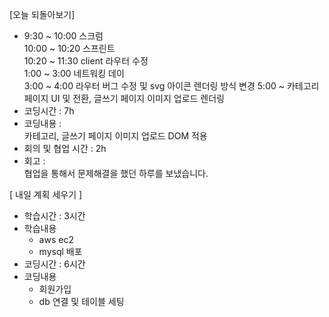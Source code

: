 [오늘 되돌아보기]

- 9:30 ~ 10:00 스크럼 <br/>
  10:00 ~ 10:20 스프린트 <br/>
  10:20 ~ 11:30 client 라우터 수정<br/>
  1:00 ~ 3:00 네트워킹 데이 <br/>
  3:00 ~ 4:00 라우터 버그 수정 및 svg 아이콘 렌더링 방식 변경
  5:00 ~ 카테고리 페이지 UI 및 전환, 글쓰기 페이지 이미지 업로드 렌더링
  <br/>
- 코딩시간 : 7h
- 코딩내용 :  
   카테고리, 글쓰기 페이지 이미지 업로드  DOM 적용
- 회의 및 협업 시간 : 2h
- 회고 : <br/>
  협업을 통해서 문제해결을 했던 하루를 보냈습니다.

[ 내일 계획 세우기 ]

- 학습시간 : 3시간
- 학습내용
  - aws ec2 
  - mysql 배포
- 코딩시간 : 6시간
- 코딩내용
  - 회원가입
  - db 연결 및 테이블 세팅

